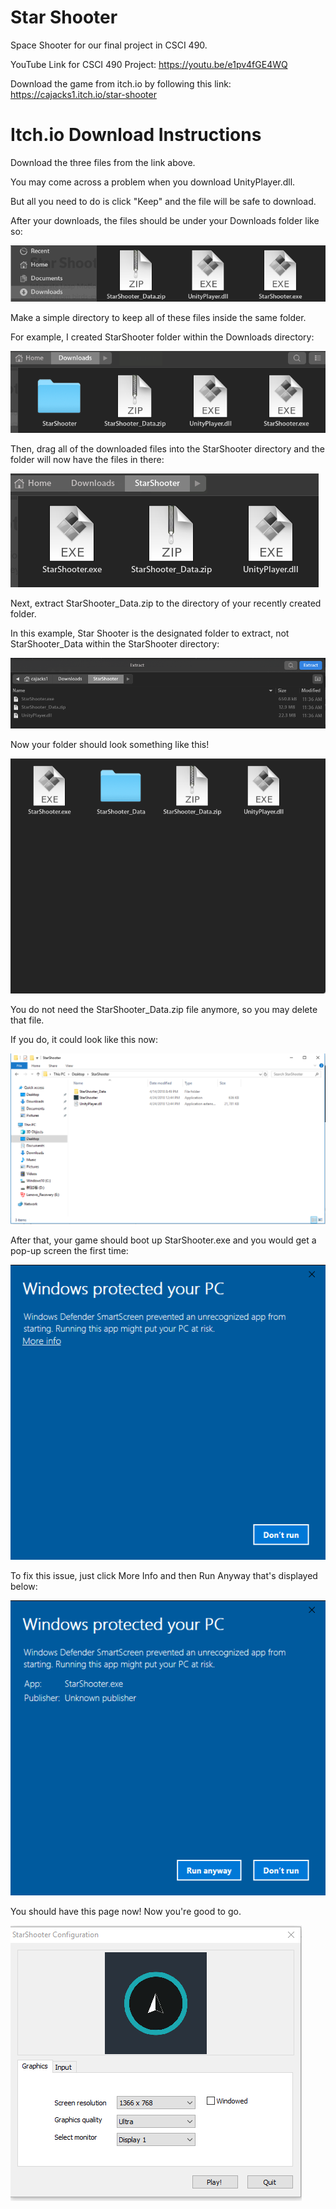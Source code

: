 # Star Shooter
Space Shooter for our final project in CSCI 490.

YouTube Link for CSCI 490 Project: https://youtu.be/e1pv4fGE4WQ

Download the game from itch.io by following this link: https://cajacks1.itch.io/star-shooter

# Itch.io Download Instructions
Download the three files from the link above.

You may come across a problem when you download UnityPlayer.dll.

But all you need to do is click "Keep" and the file will be safe to download.

After your downloads, the files should be under your Downloads folder like so:

![](/images/downloads-folder.png)

Make a simple directory to keep all of these files inside the same folder.  

For example, I created StarShooter folder within the Downloads directory:

![](/images/starshooter-folder.png)

Then, drag all of the downloaded files into the StarShooter directory and the folder will now have the files in there:

![](/images/starshooter-directory.png)

Next, extract StarShooter_Data.zip to the directory of your recently created folder.  

In this example, Star Shooter is the designated folder to extract, not StarShooter_Data within the StarShooter directory:

![](/images/destination-starshooter_data.png)

Now your folder should look something like this!

![](/images/all-documents-ready.png)

You do not need the StarShooter_Data.zip file anymore, so you may delete that file.

If you do, it could look like this now:

![](/images/DisplayOne.PNG)

After that, your game should boot up StarShooter.exe and you would get a pop-up screen the first time:

![](/images/FirstOpen.png)

To fix this issue, just click More Info and then Run Anyway that's displayed below:

![](/images/MoreInfo.png)

You should have this page now! Now you're good to go.

![](/images/GameMenu.png)
